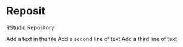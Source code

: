 # Reposit
RStudio Repository

Add a text in the file
Add a second line of text 
Add a third line of text
